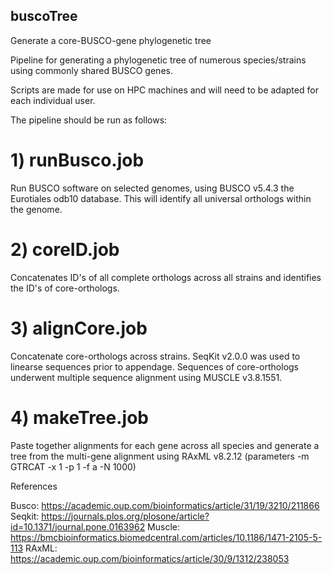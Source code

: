 ## buscoTree
Generate a core-BUSCO-gene phylogenetic tree 

Pipeline for generating a phylogenetic tree of numerous species/strains using commonly shared BUSCO genes.

Scripts are made for use on HPC machines and will need to be adapted for each individual user.

The pipeline should be run as follows:

# 1) runBusco.job

Run BUSCO software on selected genomes, using BUSCO v5.4.3 the Eurotiales odb10 database. This will identify all universal orthologs within the genome.

# 2) coreID.job

Concatenates ID's of all complete orthologs across all strains and identifies the ID's of core-orthologs.

# 3) alignCore.job

Concatenate core-orthologs across strains. SeqKit v2.0.0 was used to linearse sequences prior to appendage. Sequences of core-orthologs underwent multiple sequence alignment using MUSCLE v3.8.1551.

# 4) makeTree.job

Paste together alignments for each gene across all species and generate a tree from the multi-gene alignment using RAxML v8.2.12 (parameters -m GTRCAT -x 1 -p 1 -f a -N 1000)

References

Busco: https://academic.oup.com/bioinformatics/article/31/19/3210/211866
Seqkit: https://journals.plos.org/plosone/article?id=10.1371/journal.pone.0163962
Muscle: https://bmcbioinformatics.biomedcentral.com/articles/10.1186/1471-2105-5-113
RAxML: https://academic.oup.com/bioinformatics/article/30/9/1312/238053
